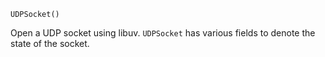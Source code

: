 ```
UDPSocket()
```

Open a UDP socket using libuv. `UDPSocket` has various fields to denote the state of the socket.
